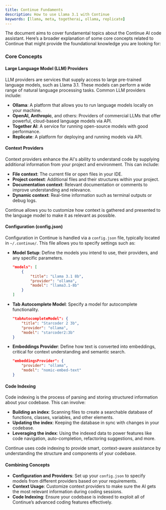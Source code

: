 ```yaml
---
title: Continue Fundaments
description: How to use Llama 3.1 with Continue
keywords: [llama, meta, togetherai, ollama, replicate]
---
```


The document aims to cover fundamental topics about the Continue AI code assistant. Here’s a broader explanation of some core concepts related to Continue that might provide the foundational knowledge you are looking for:

### Core Concepts

#### Large Language Model (LLM) Providers

LLM providers are services that supply access to large pre-trained language models, such as Llama 3.1. These models can perform a wide range of natural language processing tasks. Common LLM providers include:

- **Ollama**: A platform that allows you to run language models locally on your machine.
- **OpenAI, Anthropic**, and others: Providers of commercial LLMs that offer powerful, cloud-based language models via API.
- **Together AI**: A service for running open-source models with good performance.
- **Replicate**: A platform for deploying and running models via API.

#### Context Providers

Context providers enhance the AI's ability to understand code by supplying additional information from your project and environment. This can include:

- **File context**: The current file or open files in your IDE.
- **Project context**: Additional files and their structures within your project.
- **Documentation context**: Relevant documentation or comments to improve understanding and relevance.
- **Dynamic context**: Real-time information such as terminal outputs or debug logs.

Continue allows you to customize how context is gathered and presented to the language model to make it as relevant as possible.

#### Configuration (config.json)

Configuration in Continue is handled via a `config.json` file, typically located in `~/.continue/`. This file allows you to specify settings such as:

- **Model Setup**: Define the models you intend to use, their providers, and any specific parameters.

  ```json
  "models": [
      {
          "title": "Llama 3.1 8b",
          "provider": "ollama",
          "model": "llama3.1-8b"
      }
  ]
  ```

- **Tab Autocomplete Model**: Specify a model for autocomplete functionality.

  ```json
  "tabAutocompleteModel": {
      "title": "Starcoder 2 3b",
      "provider": "ollama",
      "model": "starcoder2:3b"
  }
  ```

- **Embeddings Provider**: Define how text is converted into embeddings, critical for context understanding and semantic search.

  ```json
  "embeddingsProvider": {
      "provider": "ollama",
      "model": "nomic-embed-text"
  }
  ```

#### Code Indexing

Code indexing is the process of parsing and storing structured information about your codebase. This can involve:

- **Building an index**: Scanning files to create a searchable database of functions, classes, variables, and other elements.
- **Updating the index**: Keeping the database in sync with changes in your codebase.
- **Leveraging the index**: Using the indexed data to power features like code navigation, auto-completion, refactoring suggestions, and more.

Continue uses code indexing to provide smart, context-aware assistance by understanding the structure and components of your codebase.

#### Combining Concepts

- **Configuration and Providers**: Set up your `config.json` to specify models from different providers based on your requirements.
- **Context Usage**: Customize context providers to make sure the AI gets the most relevant information during coding sessions.
- **Code Indexing**: Ensure your codebase is indexed to exploit all of Continue’s advanced coding features effectively.
